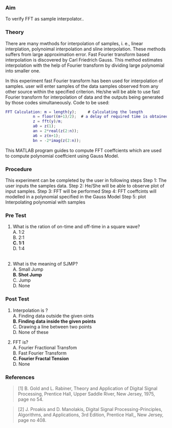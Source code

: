 ### Aim
To verify FFT as sample interpolator..
### Theory

There are many mwthods for interpolation of samples, i. e., linear interplation, polynoimal interpolation and sline interpolation. 
These methods suffers from large approximation error. Fast Fourier transform based interpolation is discovered by Carl Friedrich Gauss. This method estimates interpolation with the help of Fourier transform by dividing large polynomial into smaller one. 

In this experiment fast Fourier transform has been used for interpolation of samples. user will enter samples of the data samples observed from any other source within the specified criterion. He/she will be able to use fast Fourier transform for interpolation of data and the outputs being generated by those codes simultaneously.
Code to be used:
 
```MATLAB Program code
FFT Calculation: m = length(y);     # Calculating the length
            n = floor((m+1)/2);  # a delay of required time is obtained
            z = fft(y)/m;
            a0 = z(1); 
            an = 2*real(z(2:n));
            a6 = z(n+1);
            bn = -2*imag(z(2:n));

```

This MATLAB program guides to compute FFT coeffcients which are used to compute polynomial coeffcient using Gauss Model.

### Procedure
This experiment can be completed by the user in following steps
Step 1: The user inputs the samples data.
Step 2: He/She will be able to observe plot of input samples.
Step 3: FFT will be performed 
Step 4: FFT coeffcints will modelled in a polynomial specified in the Gauss Model
Step 5: plot Interpolating polynomial with samples  

### Pre Test
1. What is the ration of on-time and off-time in a square wave?<br>
A. 1:2<br>
B. 2:1<br>
<b>C. 1:1</b><br>
D. 1:4<br><br>

2. What is the meaning of SJMP?<br>
A. Small Jump<br>
<b>B. Shot Jump</b><br>
C. Jump<br>
D. None<br>

### Post Test
1. Interpolation is ?<br>
A. Finding data outside the given oints<br>
<b>B. Finding data inside the given points</b><br>
C. Drawing a line between two points<br>
D. None of these<br>

2. FFT is?<br>
A. Fourier Fractional Transfom<br>
B. Fast Fourier Transform<br>
<b>C. Fourier Fractal Tension</b><br>
D. None<br>

### References
> [1] B. Gold and L. Rabiner, Theory and Application of Digital Signal Processing, Prentice Hall, Upper Saddle River, New Jersey, 1975, page no 54.

>[2] J. Proakis and D. Manolakis, Digital Signal Processing-Principles, Algorithms, and Applications, 3rd Edition, Prentice Hall,, New Jersey, page no 408.